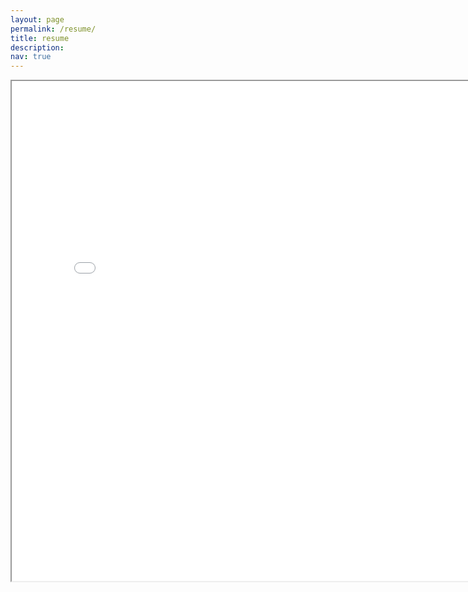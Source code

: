 ```yaml
---
layout: page
permalink: /resume/
title: resume
description: 
nav: true
---
```

<iframe src="/assets/pdf/resume.pdf" style="width:800px; height:800px;"></iframe>